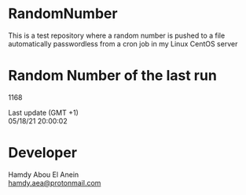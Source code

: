 # RandomNumber    
This is a test repository where a random number is pushed to a file automatically passwordless from a cron job in my Linux CentOS server    
# Random Number of the last run   
1168
      
Last update (GMT +1)    
05/18/21 20:00:02
# Developer    
Hamdy Abou El Anein   
hamdy.aea@protonmail.com
